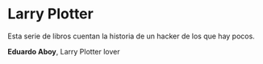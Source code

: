 # Larry Plotter

Esta serie de libros cuentan la historia de un hacker de los que hay pocos.

**Eduardo Aboy**, Larry Plotter lover
